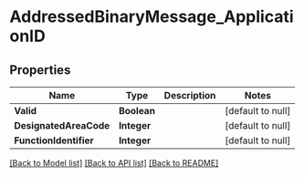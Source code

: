 # AddressedBinaryMessage_ApplicationID
## Properties

| Name | Type | Description | Notes |
|------------ | ------------- | ------------- | -------------|
| **Valid** | **Boolean** |  | [default to null] |
| **DesignatedAreaCode** | **Integer** |  | [default to null] |
| **FunctionIdentifier** | **Integer** |  | [default to null] |

[[Back to Model list]](../README.md#documentation-for-models) [[Back to API list]](../README.md#documentation-for-api-endpoints) [[Back to README]](../README.md)

